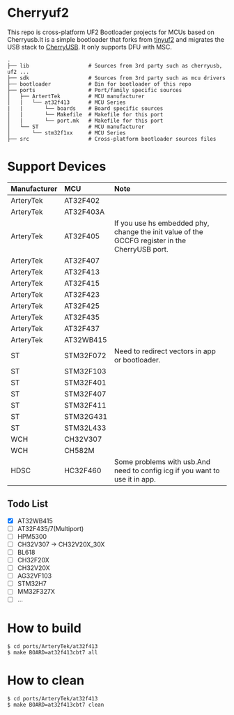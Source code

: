 # Cherryuf2
This repo is cross-platform UF2 Bootloader projects for MCUs based on Cherryusb.It is a simple bootloader that forks from [tinyuf2](https://github.com/adafruit/tinyuf2) and migrates the USB stack to [CherryUSB](https://github.com/sakumisu/CherryUSB).
It only supports DFU with MSC.
```
.
├── lib                   # Sources from 3rd party such as cherryusb, uf2 ...
├── sdk                   # Sources from 3rd party such as mcu drivers
├── bootloader            # Bin for bootloader of this repo
├── ports                 # Port/family specific sources
│   ├── ArtertTek         # MCU manufacturer
│   |   └── at32f413      # MCU Series
|   |       └── boards    # Board specific sources
│   |       └── Makefile  # Makefile for this port  
│   |       └── port.mk   # Makefile for this port         
│   └── ST                # MCU manufacturer
│       └── stm32f1xx     # MCU Series
├── src                   # Cross-platform bootloader sources files
```

# Support Devices
| Manufacturer | MCU       | Note                                                                                           |
| :----------- | :-------- | :--------------------------------------------------------------------------------------------- |
| ArteryTek    | AT32F402  |                                                                                                |
| ArteryTek    | AT32F403A |                                                                                                |
| ArteryTek    | AT32F405  | If you use hs embedded phy, change the init value of the GCCFG register in the CherryUSB port. |
| ArteryTek    | AT32F407  |                                                                                                |
| ArteryTek    | AT32F413  |                                                                                                |
| ArteryTek    | AT32F415  |                                                                                                |
| ArteryTek    | AT32F423  |                                                                                                |
| ArteryTek    | AT32F425  |                                                                                                |
| ArteryTek    | AT32F435  |                                                                                                |
| ArteryTek    | AT32F437  |                                                                                                |
| ArteryTek    | AT32WB415 |                                                                                                |
| ST           | STM32F072 | Need to redirect vectors in app or bootloader.                                                 |
| ST           | STM32F103 |                                                                                                |
| ST           | STM32F401 |                                                                                                |
| ST           | STM32F407 |                                                                                                |
| ST           | STM32F411 |                                                                                                |
| ST           | STM32G431 |                                                                                                |
| ST           | STM32L433 |                                                                                                |
| WCH          | CH32V307  |                                                                                                |
| WCH          | CH582M    |                                                                                                |
| HDSC         | HC32F460  | Some problems with usb.And need to config icg if you want to use it in app.                    |

## Todo List
- [x] AT32WB415
- [ ] AT32F435/7(Multiport)
- [ ] HPM5300
- [ ] CH32V307 -> CH32V20X_30X
- [ ] BL618
- [ ] CH32F20X
- [ ] CH32V20X
- [ ] AG32VF103
- [ ] STM32H7
- [ ] MM32F327X
- [ ] ...

# How to build
```
$ cd ports/ArteryTek/at32f413
$ make BOARD=at32f413cbt7 all
```

# How to clean
```
$ cd ports/ArteryTek/at32f413
$ make BOARD=at32f413cbt7 clean
```